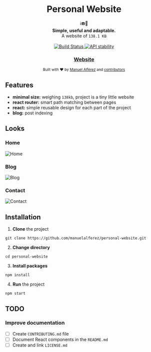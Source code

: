 <h1 align="center">Personal Website</h1>
<div align="center">
	  ℹ️☎️📝
</div>
<div align="center">
  <strong>Simple, useful and adaptable.</strong>
</div>
<div align="center">
  A website of <code>138.1 KB</code>
</div>

<br />

<div align="center">
  <!-- Build Status -->
  <a href="https://travis-ci.org/choojs/choo">
    <img src="https://img.shields.io/travis/choojs/choo/master.svg?style=flat-square"
      alt="Build Status" />
  </a>
  <!-- Standard -->
  <a href="https://standardjs.com">
    <img src="https://img.shields.io/badge/style-minimalist-blue.svg?style=flat-square"
      alt="API stability" />
  </a>
</div>

<div align="center">
  <h3>
    <a href="https://manuelalferez.com">
      Website
    </a>
  </h3>
</div>

<div align="center">
  <sub>Built with ❤︎ by
  <a href="https://twitter.com/manuelalferez">Manuel Alférez</a> and
  <a href="https://github.com/manuelalferez/personal-website/graphs/contributors">
    contributors
  </a>
</div>

## Features
- __minimal size:__ weighing `138kb`, project is a tiny little website
- __react router:__ smart path matching between pages
- __react:__ simple reusable design for each part of the project
- __blog:__ post indexing

## Looks

### Home
![Home](https://i.ibb.co/T0GWKrX/Captura-de-pantalla-2020-03-19-a-las-20-50-36.png)

### Blog

![Blog](https://i.ibb.co/6JCmQcy/Captura-de-pantalla-2020-03-19-a-las-20-51-04.png)

### Contact

![Contact](https://i.ibb.co/gWXPRPQ/Captura-de-pantalla-2020-03-19-a-las-20-50-53.png)

## Installation
1. **Clone** the project

`git clone https://github.com/manuelalferez/personal-website.git`

2. **Change directory**

`cd personal-website`

3. **Install packages** 

`npm install`

4. **Run** the project 

`npm start`

## TODO

### Improve documentation
 - [ ] Create `CONTRIBUTING.md` file
 - [ ] Document React components in the `README.md`
 - [ ] Create and link `LICENSE.md`
